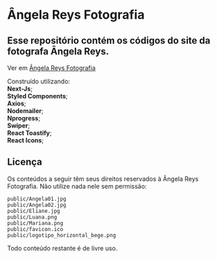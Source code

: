 # Ângela Reys Fotografia

## Esse repositório contém os códigos do site da fotografa Ângela Reys.

Ver em [Ângela Reys Fotografia](https://angela-reys-fotografia.vercel.app//)

Construído utilizando:</br>
<b>Next-Js</b>;</br>
<b>Styled Components</b>;</br>
<b>Axios</b>;</br>
<b>Nodemailer</b>;</br>
<b>Nprogress</b>;</br>
<b>Swiper</b>;</br>
<b>React Toastify</b>;</br>
<b>React Icons</b>;</br>

## Licença

Os conteúdos a seguir têm seus direitos reservados à Ângela Reys Fotografia. Não utilize nada nele sem permissão:</br>

```
public/Angela01.jpg
public/Angela02.jpg
public/Eliane.jpg
public/Luana.png
public/Mariana.png
public/favicon.ico
public/logotipo_horizontal_bege.png
```

Todo conteúdo restante é de livre uso.
